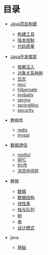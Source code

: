 # 目录
- [Java项目构建](/ch-1/README.md)
  - [构建工具](/ch-1/构建工具.md)
  - [版本控制](/ch-1/版本控制.md)
  - [代码质量](/ch-1/代码质量.md)

- [Java开发框架](/ch-2/README.md)
  - [依赖注入](/ch-2/依赖注入.md)
  - [对象关系映射](/ch-2/ORM.md)
  - [日志](/ch-2/日志.md)
  - [mvc](/ch-2/MVC.md)
  - [Hibernate](/ch-2/Hibernate.md)
  - [mybatis](/ch-2/MyBatis.md)
  - [spring](/ch-2/Spring.md)
  - [springMvc](/ch-2/springMvc.md)
  - [security](/ch-2/security.md "security")

- 数据库
  - [redis](/ch-5/redis.md)
  - [mysql](/ch-5/mysql.md)

- [数据通信](/ch-3/README.md)
  - [restful](/ch-3/restfull.md)
  - [RPC](/ch-3/RPC.md)
  - [thrift](/ch-3/thrift.md)
  - [消息中间件](/ch-3/消息中间件.md)

- 数据
  - [数据](/ch-4/数据.md)
  - [数据结构](/ch-4/数据结构.md)
  - [线性表](/ch-4/线性表.md)
  - [栈与队列](/ch-4/栈与队列.md)
  - [树](/ch-4/树.md)
  - [串](/ch-4/串.md)
  - [设计模式](/ch-4/设计模式.md)

- java
  - [基础](ch-6/java基础.md)